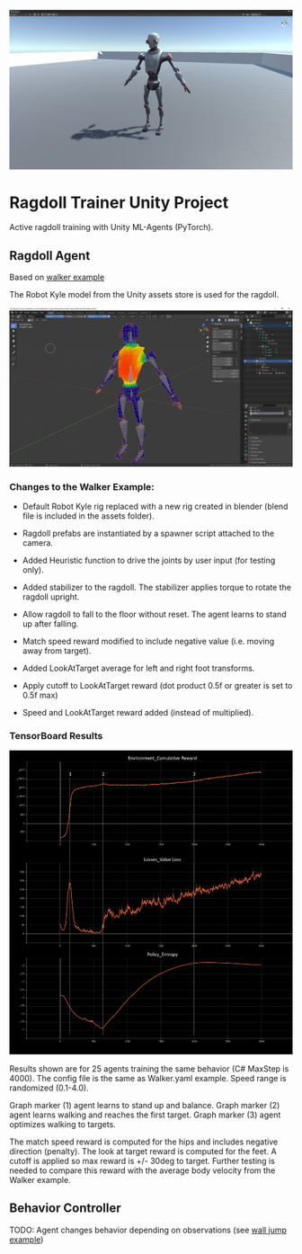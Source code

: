 ![Ragdoll Screenshot](/docs/RagdollScreenshot.png)

# Ragdoll Trainer Unity Project

Active ragdoll training with Unity ML-Agents (PyTorch). 

## Ragdoll Agent

Based on [walker example](https://github.com/Unity-Technologies/ml-agents/blob/main/docs/Learning-Environment-Examples.md)

The Robot Kyle model from the Unity assets store is used for the ragdoll.

![RobotKyleBlend Image](/docs/RobotKyleBlend.png)

### Changes to the Walker Example:

* Default Robot Kyle rig replaced with a new rig created in blender (blend file is included in the assets folder).

* Ragdoll prefabs are instantiated by a spawner script attached to the camera.

* Added Heuristic function to drive the joints by user input (for testing only).

* Added stabilizer to the ragdoll. The stabilizer applies torque to rotate the ragdoll upright.

* Allow ragdoll to fall to the floor without reset. The agent learns to stand up after falling.

* Match speed reward modified to include negative value (i.e. moving away from target).

* Added LookAtTarget average for left and right foot transforms.

* Apply cutoff to LookAtTarget reward (dot product 0.5f or greater is set to 0.5f max)

* Speed and LookAtTarget reward added (instead of multiplied).

### TensorBoard Results

![TensorBoard Image](/docs/RagdollTensor.png)

Results shown are for 25 agents training the same behavior (C# MaxStep is 4000). 
The config file is the same as Walker.yaml example. Speed range is randomized (0.1-4.0).

Graph marker (1) agent learns to stand up and balance. 
Graph marker (2) agent learns walking and reaches the first target. 
Graph marker (3) agent optimizes walking to targets.

The match speed reward is computed for the hips and includes negative direction (penalty). 
The look at target reward is computed for the feet. A cutoff is applied so max reward is +/- 30deg to target.
Further testing is needed to compare this reward with the average body velocity from the Walker example.

## Behavior Controller

TODO: Agent changes behavior depending on observations (see [wall jump example](https://github.com/Unity-Technologies/ml-agents/blob/main/docs/Learning-Environment-Examples.md))
